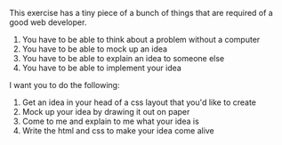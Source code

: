 This exercise has a tiny piece of a bunch of things that are required of a good web developer.

1. You have to be able to think about a problem without a computer
2. You have to be able to mock up an idea
3. You have to be able to explain an idea to someone else
4. You have to be able to implement your idea

I want you to do the following:

1. Get an idea in your head of a css layout that you'd like to create
2. Mock up your idea by drawing it out on paper
3. Come to me and explain to me what your idea is
4. Write the html and css to make your idea come alive
